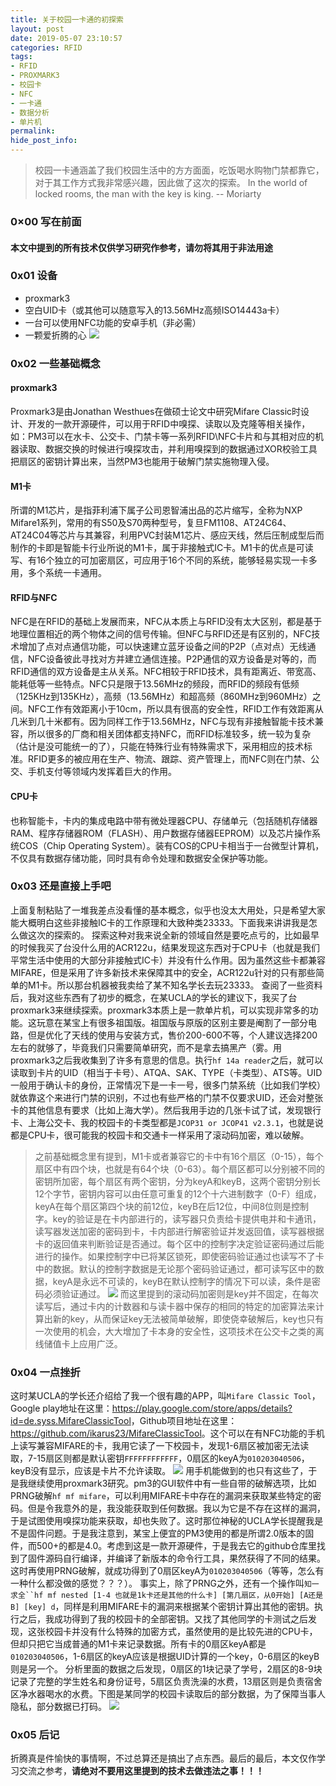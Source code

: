 ```yaml
---
title: 关于校园一卡通的初探索
layout: post
date: 2019-05-07 23:10:57
categories: RFID
tags:
- RFID
- PROXMARK3
- 校园卡
- NFC
- 一卡通
- 数据分析
- 单片机
permalink:
hide_post_info:
---
```

>校园一卡通涵盖了我们校园生活中的方方面面，吃饭喝水购物门禁都靠它，对于其工作方式我非常感兴趣，因此做了这次的探索。
>In the world of locked rooms, the man with the key is king.
>-- Moriarty

<!--More-->

### 0×00 写在前面

#### 本文中提到的所有技术仅供学习研究作参考，**请勿将其用于非法用途**

### 0x01 设备

* proxmark3
* 空白UID卡（或其他可以随意写入的13.56MHz高频ISO14443a卡）
* 一台可以使用NFC功能的安卓手机（非必需）
* 一颗爱折腾的心
![](/images/posts/2019/05/PM3.jpg)

### 0x02 一些基础概念

#### proxmark3

Proxmark3是由Jonathan Westhues在做硕士论文中研究Mifare Classic时设计、开发的一款开源硬件，可以用于RFID中嗅探、读取以及克隆等相关操作，如：PM3可以在水卡、公交卡、门禁卡等一系列RFID\NFC卡片和与其相对应的机器读取、数据交换的时候进行嗅探攻击，并利用嗅探到的数据通过XOR校验工具把扇区的密钥计算出来，当然PM3也能用于破解门禁实施物理入侵。

#### M1卡

所谓的M1芯片，是指菲利浦下属子公司恩智浦出品的芯片缩写，全称为NXP Mifare1系列，常用的有S50及S70两种型号，复旦FM1108、AT24C64、AT24C04等芯片与其兼容，利用PVC封装M1芯片、感应天线，然后压制成型后而制作的卡即是智能卡行业所说的M1卡，属于非接触式IC卡。M1卡的优点是可读写、有16个独立的可加密扇区，可应用于16个不同的系统，能够轻易实现一卡多用，多个系统一卡通用。

#### RFID与NFC

NFC是在RFID的基础上发展而来，NFC从本质上与RFID没有太大区别，都是基于地理位置相近的两个物体之间的信号传输。但NFC与RFID还是有区别的，NFC技术增加了点对点通信功能，可以快速建立蓝牙设备之间的P2P（点对点）无线通信，NFC设备彼此寻找对方并建立通信连接。P2P通信的双方设备是对等的，而RFID通信的双方设备是主从关系。NFC相较于RFID技术，具有距离近、带宽高、能耗低等一些特点。NFC只是限于13.56MHz的频段，而RFID的频段有低频（125KHz到135KHz），高频（13.56MHz）和超高频（860MHz到960MHz）之间。NFC工作有效距离小于10cm，所以具有很高的安全性，RFID工作有效距离从几米到几十米都有。因为同样工作于13.56MHz，NFC与现有非接触智能卡技术兼容，所以很多的厂商和相关团体都支持NFC，而RFID标准较多，统一较为复杂（估计是没可能统一的了），只能在特殊行业有特殊需求下，采用相应的技术标准。RFID更多的被应用在生产、物流、跟踪、资产管理上，而NFC则在门禁、公交、手机支付等领域内发挥着巨大的作用。

#### CPU卡

也称智能卡，卡内的集成电路中带有微处理器CPU、存储单元（包括随机存储器RAM、程序存储器ROM（FLASH）、用户数据存储器EEPROM）以及芯片操作系统COS（Chip Operating System）。装有COS的CPU卡相当于一台微型计算机，不仅具有数据存储功能，同时具有命令处理和数据安全保护等功能。

### 0x03 还是直接上手吧

上面复制粘贴了一堆我差点没看懂的基本概念，似乎也没太大用处，只是希望大家能大概明白这些非接触IC卡的工作原理和大致种类23333。下面我来讲讲我是怎么做这次的探索的。
探索这种对我来说全新的领域自然是要吃点亏的，比如最早的时候我买了台没什么用的ACR122u，结果发现这东西对于CPU卡（也就是我们平常生活中使用的大部分非接触式IC卡）并没有什么作用。因为虽然这些卡都兼容MIFARE，但是采用了许多新技术来保障其中的安全，ACR122u针对的只有那些简单的M1卡。所以那台机器被我卖给了某不知名学长去玩23333。
查阅了一些资料后，我对这些东西有了初步的概念，在某UCLA的学长的建议下，我买了台proxmark3来继续探索。proxmark3本质上是一款单片机，可以实现非常多的功能。这玩意在某宝上有很多祖国版。祖国版与原版的区别主要是阉割了一部分电路，但是优化了天线的使用与安装方式，售价200-600不等，个人建议选择200左右的就够了，毕竟我们只需要简单研究，而不是拿去搞黑产（雾。用proxmark3之后我收集到了许多有意思的信息。执行`hf 14a reader`之后，就可以读取到卡片的UID（相当于卡号）、ATQA、SAK、TYPE（卡类型）、ATS等。UID一般用于确认卡的身份，正常情况下是一卡一号，很多门禁系统（比如我们学校）就依靠这个来进行门禁的识别，不过也有些严格的门禁不仅要求UID，还会对整张卡的其他信息有要求（比如上海大学）。然后我用手边的几张卡试了试，发现银行卡、上海公交卡、我的校园卡的卡类型都是`JCOP31 or JCOP41 v2.3.1`，也就是说都是CPU卡，很可能我的校园卡和交通卡一样采用了滚动码加密，难以破解。
>之前基础概念里有提到，M1卡或者兼容它的卡中有16个扇区（0-15），每个扇区中有四个块，也就是有64个块（0-63）。每个扇区都可以分别被不同的密钥所加密，每个扇区有两个密钥，分为keyA和keyB，这两个密钥分别长12个字节，密钥内容可以由任意可重复的12个十六进制数字（0-F）组成，keyA在每个扇区第四个块的前12位，keyB在后12位，中间8位则是控制字。key的验证是在卡内部进行的，读写器只负责给卡提供电并和卡通讯，读写器发送加密的密码到卡，卡内部进行解密验证并发返回值，读写器根据卡的返回值来判断验证是否通过。每个区中的控制字决定验证密码通过后能进行的操作。如果控制字中已将某区锁死，即使密码验证通过也读写不了卡中的数据。默认的控制字数据是无论那个密码验证通过，都可读写区中的数据，keyA是永远不可读的，keyB在默认控制字的情况下可以读，条件是密码必须验证通过。
![](/images/posts/2019/05/blocks_sheet.jpg)
>而这里提到的滚动码加密则是key并不固定，在每次读写后，通过卡内的计数器和与读卡器中保存的相同的特定的加密算法来计算出新的key，从而保证key无法被简单破解，即使侥幸破解后，key也只有一次使用的机会，大大增加了卡本身的安全性，这项技术在公交卡之类的离线储值卡上应用广泛。

### 0x04 一点挫折

这时某UCLA的学长还介绍给了我一个很有趣的APP，叫`Mifare Classic Tool`，Google play地址在这里：<https://play.google.com/store/apps/details?id=de.syss.MifareClassicTool>，Github项目地址在这里：<https://github.com/ikarus23/MifareClassicTool>。这个可以在有NFC功能的手机上读写兼容MIFARE的卡，我用它读了一下校园卡，发现1-6扇区被加密无法读取，7-15扇区则都是默认密钥`FFFFFFFFFFFF`，0扇区的keyA为`010203040506`，keyB没有显示，应该是卡片不允许读取。
![](/images/posts/2019/05/MCT_results.jpg)
用手机能做到的也只有这些了，于是我继续使用proxmark3研究。pm3的GUI软件中有一些自带的破解选项，比如PRNG破解`hf mf mifare`，可以利用MIFARE卡中存在的漏洞来获取某些特定的密码。但是令我意外的是，我没能获取到任何数据。我以为它是不存在这样的漏洞，于是试图使用嗅探功能来获取，却也失败了。这时那位神秘的UCLA学长提醒我是不是固件问题。于是我注意到，某宝上便宜的PM3使用的都是所谓2.0版本的固件，而500+的都是4.0。考虑到这是一款开源硬件，于是我去它的github仓库里找到了固件源码自行编译，并编译了新版本的命令行工具，果然获得了不同的结果。这时再使用PRNG破解，就成功得到了0扇区keyA为`010203040506`（等等，怎么有一种什么都没做的感觉？？？）。
事实上，除了PRNG之外，还有一个操作叫`知一求全``hf mf nested [1-4 也就是1k卡还是其他的什么卡] [第几扇区，从0开始] [A还是B] [key] d`，同样是利用MIFARE卡的漏洞来根据某个密钥计算出其他的密钥。执行之后，我成功得到了我的校园卡的全部密钥。又找了其他同学的卡测试之后发现，这张校园卡并没有什么特殊的加密方式，虽然使用的是比较先进的CPU卡，但却只把它当成普通的M1卡来记录数据。所有卡的0扇区keyA都是`010203040506`，1-6扇区的keyA应该是根据UID计算的一个key，0-6扇区的keyB则是另一个。
分析里面的数据之后发现，0扇区的1块记录了学号，2扇区的8-9块记录了完整的学生姓名和身份证号，5扇区负责洗澡的水费，13扇区则是负责宿舍区净水器喝水的水费。下图是某同学的校园卡读取后的部分数据，为了保障当事人隐私，部分数据已打码。
![](/images/posts/2019/05/dump_data.jpg)

### 0x05 后记

折腾真是件愉快的事情啊，不过总算还是搞出了点东西。最后的最后，本文仅作学习交流之参考，**请绝对不要用这里提到的技术去做违法之事！！！**
